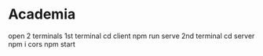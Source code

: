 # Academia
open 2 terminals 
1st terminal cd client 
npm run serve
2nd terminal cd server 
npm i cors 
npm start 

